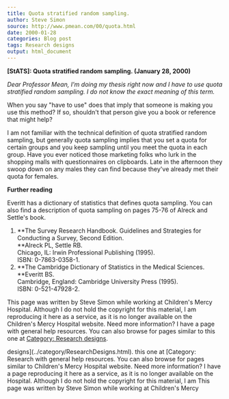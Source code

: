 ```yaml
---
title: Quota stratified random sampling.
author: Steve Simon
source: http://www.pmean.com/00/quota.html
date: 2000-01-28
categories: Blog post
tags: Research designs
output: html_document
---
```

****[StATS]:** Quota stratified random sampling. (January 28, 2000)**

*Dear Professor Mean, I'm doing my thesis right now and I have to use
quota stratified random sampling. I do not know the exact meaning of
this term.*

When you say "have to use" does that imply that someone is making you
use this method? If so, shouldn't that person give you a book or
reference that might help?

I am not familiar with the technical definition of quota stratified
random sampling, but generally quota sampling implies that you set a
quota for certain groups and you keep sampling until you meet the quota
in each group. Have you ever noticed those marketing folks who lurk in
the shopping malls with questionnaires on clipboards. Late in the
afternoon they swoop down on any males they can find because they've
already met their quota for females.

**Further reading**

Everitt has a dictionary of statistics that defines quota sampling. You
can also find a description of quota sampling on pages 75-76 of Alreck
and Settle's book.

1.  **The Survey Research Handbook. Guidelines and Strategies for
    Conducting a Survey, Second Edition.\
    **Alreck PL, Settle RB.\
    Chicago, IL: Irwin Professional Publishing (1995).\
    ISBN: 0-7863-0358-1.
2.  **The Cambridge Dictionary of Statistics in the Medical Sciences.\
    **Everitt BS.\
    Cambridge, England: Cambridge University Press (1995).\
    ISBN: 0-521-47928-2.

This page was written by Steve Simon while working at Children's Mercy
Hospital. Although I do not hold the copyright for this material, I am
reproducing it here as a service, as it is no longer available on the
Children's Mercy Hospital website. Need more information? I have a page
with general help resources. You can also browse for pages similar to
this one at [Category: Research
designs](../category/ResearchDesigns.html).
<!---More--->
designs](../category/ResearchDesigns.html).
this one at [Category: Research
with general help resources. You can also browse for pages similar to
Children's Mercy Hospital website. Need more information? I have a page
reproducing it here as a service, as it is no longer available on the
Hospital. Although I do not hold the copyright for this material, I am
This page was written by Steve Simon while working at Children's Mercy

<!---Do not use
****[StATS]:** Quota stratified random sampling. (January 28, 2000)**
This page was written by Steve Simon while working at Children's Mercy
Hospital. Although I do not hold the copyright for this material, I am
reproducing it here as a service, as it is no longer available on the
Children's Mercy Hospital website. Need more information? I have a page
with general help resources. You can also browse for pages similar to
this one at [Category: Research
designs](../category/ResearchDesigns.html).
--->


